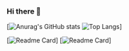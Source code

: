 ### Hi there 👋

<!--
**Jumingye/Jumingye** is a ✨ _special_ ✨ repository because its `README.md` (this file) appears on your GitHub profile.

Here are some ideas to get you started:

- 🔭 I’m currently working on ...
- 🌱 I’m currently learning ...
- 👯 I’m looking to collaborate on ...
- 🤔 I’m looking for help with ...
- 💬 Ask me about ...
- 📫 How to reach me: ...
- 😄 Pronouns: ...
- ⚡ Fun fact: ...
-->

[![Anurag's GitHub stats](https://github-readme-stats.vercel.app/api?username=Jumingye&show_icons=true&theme=radical)
![Top Langs](https://github-readme-stats.vercel.app/api/top-langs/?username=Jumingye&show_icons=true&theme=radical)]

[![Readme Card](https://github-readme-stats.vercel.app/api/pin/?username=anuraghazra&repo=IDE&show_icons=true&theme=radical)]
[![Readme Card](https://github-readme-stats.vercel.app/api/pin/?username=anuraghazra&repo=IDRLP&show_icons=true&theme=radical)]
